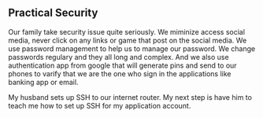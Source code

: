 ## Practical Security

Our family take security issue quite seriously.  We miminize access social media, never click on any links or game that post on the social media.  We use password management to help us to manage our password.  We change passwords regulary and they all long and complex. And we also use authentication app from google that will generate pins and send to our phones to varify that we are the one who sign in the applications like banking app or email.

My husband sets up SSH to our internet router. My next step is have him to teach me how to set up SSH for my application account.